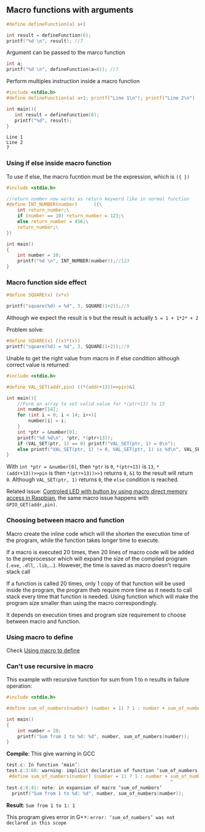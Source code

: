 ## Macro functions with arguments

```c
#define defineFunction(a) a+1

int result = defineFunction(6);
printf("%d \n", result); //7
```

Argument can be passed to the marco function

```c
int a;
printf("%d \n", defineFunction(a=6)); //7
```

Perform multiples instruction inside a macro function

```c
#include <stdio.h>
#define defineFunction(a) a+1; printf("Line 1\n"); printf("Line 2\n")

int main(){
   int result = defineFunction(6);
   printf("%d", result);
}		
```

```
Line 1
Line 2
7
```

### Using if else inside macro function

To use if else, the macro fucntion must be the expression, which is ``({ })``

```c
#include <stdio.h>

//return_number now works as return keyword like in normal function
#define INT_NUMBER(number) 		({\
	int return_number;\
	if (number == 10) return_number = 123;\
	else return_number = 456;\
	return_number;\ 
})

int main()
{  
	int number = 10;
	printf("%d \n", INT_NUMBER(number));//123
}
```

### Macro function side effect

```c
#define SQUARE(x) (x*x)

printf("square(%d) = %d", 3, SQUARE(1+2));//5
```

Although we expect the result is ``9`` but the result is actually ``5 = 1 + 1*2* + 2``

Problem solve:

```c
#define SQUARE(x) ((x)*(x))
printf("square(%d) = %d", 3, SQUARE(1+2));//9
```

Unable to get the right value from macro in if else condition although correct value is returned:

```c
#include <stdio.h>

#define VAL_SET(addr,pin) ((*(addr+13))>>pin)&1

int main(){
    //Form an array to set valid value for *(ptr+13) to 13
    int number[14];
    for (int i = 0; i < 14; i++){
        number[i] = i;
    }   
	int *ptr = &number[0];
    printf("%d %d\n", *ptr, *(ptr+13));
    if (VAL_SET(ptr, 1) == 0) printf("VAL_SET(ptr, 1) = 0\n");
    else printf("VAL_SET(ptr, 1) != 0, VAL_SET(ptr, 1) is %d\n", VAL_SET(ptr, 1));
}
```

With ``int *ptr = &number[0]``, then ``*ptr`` is ``0``, ``*(ptr+13)`` is ``13``, ``*(addr+13))>>pin`` is then ``*(ptr+13))>>1`` returns ``0``, ``&1`` to the result will return ``0``. Although ``VAL_SET(ptr, 1)`` returns ``0``, the ``else`` condition is reached.

Related issue: [Controled LED with button by using macro direct memory access in Raspbian](https://github.com/TranPhucVinh/Raspberry-Pi-C/blob/main/Physical%20layer/GPIO/direct_register_access_control_led_with_button.c), the same macro issue happens with ``GPIO_GET(addr,pin)``.

### Choosing between macro and function

Macro create the inline code which will the shorten the execution time of the program, while the function takes longer time to execute.

If a macro is executed 20 times, then 20 lines of macro code will be added to the preprocessor which will expand the size of the compiled program (``.exe``, ``.dll``, ``.lib``,...). However, the time is saved as macro doesn't require stack call

If a function is called 20 times, only 1 copy of that function will be used inside the program, the program theb require more time as it needs to call stack every time that function is needed. Using function which will make the program size smaller than using the macro correspondingly.

It depends on execution times and program size requirement to choose between macro and function.

### Using macro to define

Check [Using macro to define](https://github.com/TranPhucVinh/C/blob/master/Introduction/Macro/Using%20macro%20to%20define.md)

### Can't use recursive in macro

This example with recursive function for sum from 1 to n results in failure operation:

```c
#include <stdio.h>

#define sum_of_numbers(number) (number = 1) ? 1 : number + sum_of_numbers(number - 1)

int main()
{  
	int number = 20;
	printf("Sum from 1 to %d: %d", number, sum_of_numbers(number));
}
```
**Compile**: This give warning in GCC

```c
test.c: In function ‘main’:
test.c:3:60: warning: implicit declaration of function ‘sum_of_numbers’ [-Wimplicit-function-declaration]
 #define sum_of_numbers(number) (number = 1) ? 1 : number + sum_of_numbers(numbe
                                                            ^
test.c:8:41: note: in expansion of macro ‘sum_of_numbers’
  printf("Sum from 1 to %d: %d", number, sum_of_numbers(number));
```

**Result**: ``Sum from 1 to 1: 1``

This program gives error in G++: ``error: ‘sum_of_numbers’ was not declared in this scope``
